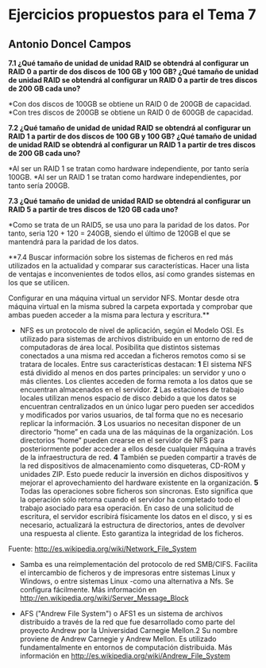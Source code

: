 Ejercicios propuestos para el Tema 7
====================================
Antonio Doncel Campos
------------------------------------

**7.1 ¿Qué tamaño de unidad de unidad RAID se obtendrá al configurar un RAID 0 a partir de dos discos de 100 GB y 100 GB?
¿Qué tamaño de unidad de unidad RAID se obtendrá al configurar un RAID 0 a partir de tres discos de 200 GB cada uno?**

*Con dos discos de 100GB se obtiene un RAID 0 de 200GB de capacidad.
*Con tres discos de 200GB se obtiene un RAID 0 de 600GB de capacidad.

**7.2 ¿Qué tamaño de unidad de unidad RAID se obtendrá al configurar un RAID 1 a partir de dos discos de 100 GB y 100 GB?
¿Qué tamaño de unidad de unidad RAID se obtendrá al configurar un RAID 1 a partir de tres discos de 200 GB cada uno?**

*Al ser un RAID 1 se tratan como hardware independiente, por tanto sería 100GB.
*Al ser un RAID 1 se tratan como hardware independientes, por tanto sería 200GB.

**7.3 ¿Qué tamaño de unidad de unidad RAID se obtendrá al configurar un RAID 5 a partir de tres discos de 120 GB cada uno?**

*Como se trata de un RAID5, se usa uno para la paridad de los datos. Por tanto, seria 120 + 120 = 240GB, siendo el último de 120GB el que se mantendrá para la paridad de los datos.

**7.4 Buscar información sobre los sistemas de ficheros en red más utilizados en la actualidad y comparar sus
características. Hacer una lista de ventajas e inconvenientes de todos ellos, así como grandes sistemas en los que se utilicen.

Configurar en una máquina virtual un servidor NFS. Montar desde otra máquina virtual en la misma subred la carpeta exportada y comprobar que ambas pueden acceder a la misma para lectura y escritura.**

* NFS es un protocolo de nivel de aplicación, según el Modelo OSI. Es utilizado para sistemas de archivos distribuido en un entorno de red de computadoras de área local. Posibilita que distintos sistemas conectados a una misma red accedan a ficheros remotos como si se tratara de locales. Entre sus características destacan: 
**1** El sistema NFS está dividido al menos en dos partes principales: un servidor y uno o más clientes. Los clientes acceden de forma remota a los datos que se encuentran almacenados en el servidor.
**2** Las estaciones de trabajo locales utilizan menos espacio de disco debido a que los datos se encuentran centralizados en un único lugar pero pueden ser accedidos y modificados por varios usuarios, de tal forma que no es necesario replicar la información.
**3** Los usuarios no necesitan disponer de un directorio “home” en cada una de las máquinas de la organización. Los directorios “home” pueden crearse en el servidor de NFS para posteriormente poder acceder a ellos desde cualquier máquina a través de la infraestructura de red.
**4** También se pueden compartir a través de la red dispositivos de almacenamiento como disqueteras, CD-ROM y unidades ZIP. Esto puede reducir la inversión en dichos dispositivos y mejorar el aprovechamiento del hardware existente en la organización.
**5** Todas las operaciones sobre ficheros son síncronas. Esto significa que la operación sólo retorna cuando el servidor ha completado todo el trabajo asociado para esa operación. En caso de una solicitud de escritura, el servidor escribirá físicamente los datos en el disco, y si es necesario, actualizará la estructura de directorios, antes de devolver una respuesta al cliente. Esto garantiza la integridad de los ficheros.

Fuente: http://es.wikipedia.org/wiki/Network_File_System

* Samba es una reimplementación del protocolo de red SMB/CIFS. Facilita el intercambio de ficheros y de impresoras entre sistemas Linux y Windows, o entre sistemas Linux -como una alternativa a Nfs. Se configura fácilmente. Más información en http://en.wikipedia.org/wiki/Server_Message_Block

* AFS ("Andrew File System") o AFS1 es un sistema de archivos distribuido a través de la red que fue desarrollado como parte del proyecto Andrew por la Universidad Carnegie Mellon.2 Su nombre proviene de Andrew Carnegie y Andrew Mellon. Es utilizado fundamentalmente en entornos de computación distribuida. Más información en http://es.wikipedia.org/wiki/Andrew_File_System